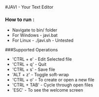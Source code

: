 #JAVI - Your Text Editor
### How to run :
* Navigate to bin/ folder
* For Windows - javi.bat <filename>
* For Linux - ./javi.sh <filename> - Untested

###Supported Operations
* 'CTRL + e' - Edit Selected file
* 'CTRL + q' - Quit
* 'CTRL + s' - Save file
* 'ALT + z' - Toggle soft-wrap
* 'CTRL + o'   - To create or open a new file
* 'CTRL + TAB' - Cycle through open files
* 'ESC' - To see the welcome screen


